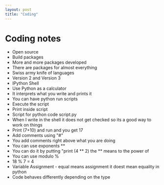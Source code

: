 ```yaml
---
layout: post
title: "Coding"
---
```


# Coding notes

- Open source 
- Build packages 
- More and more packages developed
- There are packages for almost everything 
- Swiss army knife of languages 
- Version 2 and Version 3
- IPython Shell
- Use Python as a calculator 
- It interprets what you write and prints it
- You can have python run scripts
- Execute the script
- Print inside script 
- Script for python code script.py
- When I write in the shell it does not get checked so its a good way to work on things
- Print (7+10) and run and you get 17
- Add comments using "#"
- You add comments right above what you are doing
- You can use exponents **
- You can do it by putting "print (4 ** 2) the ** means to the power of 
- You can use modulo %
- 18 % 7 = 4
- Variable Assignment - equal means assignment it doest mean equality in python
- Code behaves differently depending on the type
